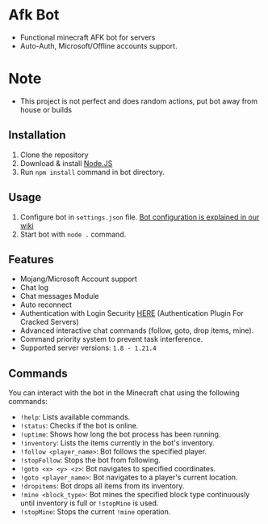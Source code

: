 # Afk Bot
- Functional minecraft AFK bot for servers
- Auto-Auth, Microsoft/Offline accounts support.

# Note
- This project is not perfect and does random actions, put bot away from house or builds

## Installation

 1. Clone the repository
 2. Download & install [Node.JS](https://nodejs.org/en/download/)
 3. Run `npm install` command in bot directory.

 ## Usage

 1. Configure bot in `settings.json` file. [Bot configuration is explained in our wiki](https://urfate.gitbook.io/afk-bot/bot-configuration)
 2. Start bot with `node .` command.

## Features

 - Mojang/Microsoft Account support
 - Chat log
 - Chat messages Module
 - Auto reconnect
 - Authentication with Login Security [HERE](https://aternos.org/addons/a/spigot/19362) (Authentication Plugin For Cracked Servers)
 - Advanced interactive chat commands (follow, goto, drop items, mine).
 - Command priority system to prevent task interference.
 - Supported server versions: `1.8 - 1.21.4`

## Commands

You can interact with the bot in the Minecraft chat using the following commands:

- `!help`: Lists available commands.
- `!status`: Checks if the bot is online.
- `!uptime`: Shows how long the bot process has been running.
- `!inventory`: Lists the items currently in the bot's inventory.
- `!follow <player_name>`: Bot follows the specified player.
- `!stopFollow`: Stops the bot from following.
- `!goto <x> <y> <z>`: Bot navigates to specified coordinates.
- `!goto <player_name>`: Bot navigates to a player's current location.
- `!dropitems`: Bot drops all items from its inventory.
- `!mine <block_type>`: Bot mines the specified block type continuously until inventory is full or `!stopMine` is used.
- `!stopMine`: Stops the current `!mine` operation.
